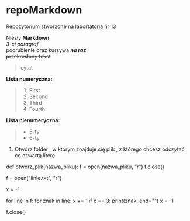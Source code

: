 # repoMarkdown

Repozytorium stworzone na labortatoria nr 13

Niezły **Markdown**  
*3-ci paragraf*  
pogrubienie oraz kursywa **_na raz_**  
~~przekreślony tekst~~
> cytat 

**Lista numeryczna:**
> 1. First
> 2. Second
> 3. Third
> 4. Fourth

**Lista nienumeryczna:**
> - 5-ty
> - 6-ty

1. Otwórz folder , w którym znajduje się plik , z którego chcesz odczytać co czwartą literę

def otworz_plik(nazwa_pliku):
    f = open(nazwa_pliku, "r")
    f.close()

f = open("linie.txt", "r")

x = -1

for line in f:
    for znak in line:
        x += 1
        if x == 3:
            print(znak, end="")
            x = -1

f.close()
